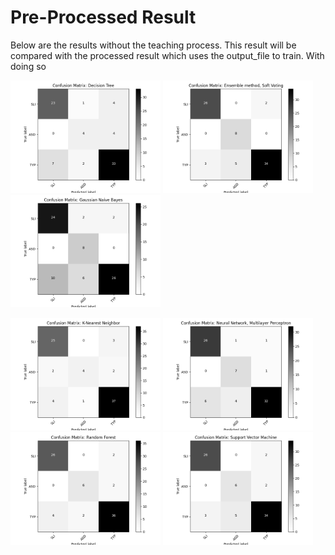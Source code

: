 # Pre-Processed Result
Below are the results without the teaching process. This result will be compared with the processed result which uses the output_file to train. With doing so

<p float="left">
  <img src="/Code/Data-Analysis/Pre-Processed_Output/Pre_DecisionTree.png" width="240" />
  <img src="/Code/Data-Analysis/Pre-Processed_Output/Pre_EnsembleM.png" width="240" />
  <img src="/Code/Data-Analysis/Pre-Processed_Output/Pre_GaussianN.png" width="240" />
</p>
<p float="left">
  <img src="/Code/Data-Analysis/Pre-Processed_Output/Pre_K-Nearest.png" width="240" />
  <img src="/Code/Data-Analysis/Pre-Processed_Output/Pre_NeuralN.png" width="240" />
  <img src="/Code/Data-Analysis/Pre-Processed_Output/Pre_RandomF.png" width="240" />
  <img src="/Code/Data-Analysis/Pre-Processed_Output/Pre_SVM.png" width="240" />
</p>
